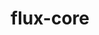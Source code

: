 ---
title: "flux-core"
layout: cache
categories: [package, develop-2023-06-11]
meta: {"versions": ["0.50.0"], "compilers": ["gcc@=11.1.0", "gcc@=7.3.1", "gcc@=7.5.0", "oneapi@=2023.1.0"], "oss": ["amzn2", "ubuntu18.04", "ubuntu20.04"], "platforms": ["linux"], "targets": ["aarch64", "neoverse_n1", "ppc64le", "x86_64", "x86_64_v3"], "stacks": ["aws-isc", "aws-isc-aarch64", "e4s", "e4s-oneapi", "e4s-power", "radiuss", "root"], "num_specs": 12, "num_specs_by_stack": {"root": 12, "e4s": 3, "e4s-oneapi": 2, "aws-isc": 1, "e4s-power": 3, "aws-isc-aarch64": 2, "radiuss": 1}}
spec_details: [{"hash": "q4tcousbewk4ho4srvioi5wahktv3mrq", "compiler": "gcc@=11.1.0", "versions": ["0.50.0"], "os": "ubuntu20.04", "platform": "linux", "target": "x86_64_v3", "variants": ["build_system=autotools", "~cuda", "~docs", "~security"], "stacks": ["root", "e4s"], "size": "-", "tarball": "https://binaries.spack.io/releases/develop-2023-06-11/build_cache/linux-ubuntu20.04-x86_64_v3/gcc-11.1.0/flux-core-0.50.0/linux-ubuntu20.04-x86_64_v3-gcc-11.1.0-flux-core-0.50.0-q4tcousbewk4ho4srvioi5wahktv3mrq.spack"}, {"hash": "en2tspt4kajnascmqiajixqdda6ksonr", "compiler": "oneapi@=2023.1.0", "versions": ["0.50.0"], "os": "ubuntu20.04", "platform": "linux", "target": "x86_64", "variants": ["build_system=autotools", "~cuda", "~docs", "~security"], "stacks": ["e4s-oneapi", "root"], "size": "-", "tarball": "https://binaries.spack.io/releases/develop-2023-06-11/build_cache/linux-ubuntu20.04-x86_64/oneapi-2023.1.0/flux-core-0.50.0/linux-ubuntu20.04-x86_64-oneapi-2023.1.0-flux-core-0.50.0-en2tspt4kajnascmqiajixqdda6ksonr.spack"}, {"hash": "ets27n6rreinqziqqvzhgxdcliuadp7b", "compiler": "gcc@=11.1.0", "versions": ["0.50.0"], "os": "ubuntu20.04", "platform": "linux", "target": "x86_64_v3", "variants": ["build_system=autotools", "~cuda", "~docs", "~security"], "stacks": ["root", "e4s"], "size": "-", "tarball": "https://binaries.spack.io/releases/develop-2023-06-11/build_cache/linux-ubuntu20.04-x86_64_v3/gcc-11.1.0/flux-core-0.50.0/linux-ubuntu20.04-x86_64_v3-gcc-11.1.0-flux-core-0.50.0-ets27n6rreinqziqqvzhgxdcliuadp7b.spack"}, {"hash": "cqhy227ongrd5j3xljlqj32mzxioll5l", "compiler": "gcc@=7.3.1", "versions": ["0.50.0"], "os": "amzn2", "platform": "linux", "target": "x86_64_v3", "variants": ["build_system=autotools", "~cuda", "~docs", "~security"], "stacks": ["root", "aws-isc"], "size": "-", "tarball": "https://binaries.spack.io/releases/develop-2023-06-11/build_cache/linux-amzn2-x86_64_v3/gcc-7.3.1/flux-core-0.50.0/linux-amzn2-x86_64_v3-gcc-7.3.1-flux-core-0.50.0-cqhy227ongrd5j3xljlqj32mzxioll5l.spack"}, {"hash": "hdvvcylwkzfzhhzetfuqy76sxvcmovc2", "compiler": "oneapi@=2023.1.0", "versions": ["0.50.0"], "os": "ubuntu20.04", "platform": "linux", "target": "x86_64", "variants": ["build_system=autotools", "~cuda", "~docs", "~security"], "stacks": ["e4s-oneapi", "root"], "size": "-", "tarball": "https://binaries.spack.io/releases/develop-2023-06-11/build_cache/linux-ubuntu20.04-x86_64/oneapi-2023.1.0/flux-core-0.50.0/linux-ubuntu20.04-x86_64-oneapi-2023.1.0-flux-core-0.50.0-hdvvcylwkzfzhhzetfuqy76sxvcmovc2.spack"}, {"hash": "imwndbajxvoyj5sqypmrk4vesethldyi", "compiler": "gcc@=11.1.0", "versions": ["0.50.0"], "os": "ubuntu20.04", "platform": "linux", "target": "ppc64le", "variants": ["build_system=autotools", "~cuda", "~docs", "~security"], "stacks": ["e4s-power", "root"], "size": "-", "tarball": "https://binaries.spack.io/releases/develop-2023-06-11/build_cache/linux-ubuntu20.04-ppc64le/gcc-11.1.0/flux-core-0.50.0/linux-ubuntu20.04-ppc64le-gcc-11.1.0-flux-core-0.50.0-imwndbajxvoyj5sqypmrk4vesethldyi.spack"}, {"hash": "2lkau6jkuhi7ckvvofkbatzgipb3nlld", "compiler": "gcc@=7.3.1", "versions": ["0.50.0"], "os": "amzn2", "platform": "linux", "target": "neoverse_n1", "variants": ["build_system=autotools", "~cuda", "~docs", "~security"], "stacks": ["root", "aws-isc-aarch64"], "size": "-", "tarball": "https://binaries.spack.io/releases/develop-2023-06-11/build_cache/linux-amzn2-neoverse_n1/gcc-7.3.1/flux-core-0.50.0/linux-amzn2-neoverse_n1-gcc-7.3.1-flux-core-0.50.0-2lkau6jkuhi7ckvvofkbatzgipb3nlld.spack"}, {"hash": "7hvxlo7adebi7r26u2d5wvrqibkd4uwb", "compiler": "gcc@=7.3.1", "versions": ["0.50.0"], "os": "amzn2", "platform": "linux", "target": "aarch64", "variants": ["build_system=autotools", "~cuda", "~docs", "~security"], "stacks": ["root", "aws-isc-aarch64"], "size": "-", "tarball": "https://binaries.spack.io/releases/develop-2023-06-11/build_cache/linux-amzn2-aarch64/gcc-7.3.1/flux-core-0.50.0/linux-amzn2-aarch64-gcc-7.3.1-flux-core-0.50.0-7hvxlo7adebi7r26u2d5wvrqibkd4uwb.spack"}, {"hash": "xa4wksqod3hy4f6asbc5ojasx3nml2m7", "compiler": "gcc@=11.1.0", "versions": ["0.50.0"], "os": "ubuntu20.04", "platform": "linux", "target": "x86_64_v3", "variants": ["build_system=autotools", "+cuda", "~docs", "~security"], "stacks": ["root", "e4s"], "size": "-", "tarball": "https://binaries.spack.io/releases/develop-2023-06-11/build_cache/linux-ubuntu20.04-x86_64_v3/gcc-11.1.0/flux-core-0.50.0/linux-ubuntu20.04-x86_64_v3-gcc-11.1.0-flux-core-0.50.0-xa4wksqod3hy4f6asbc5ojasx3nml2m7.spack"}, {"hash": "lehk4l6o5ko5gh4x56tmvk7jk3lkbvln", "compiler": "gcc@=11.1.0", "versions": ["0.50.0"], "os": "ubuntu20.04", "platform": "linux", "target": "ppc64le", "variants": ["build_system=autotools", "+cuda", "~docs", "~security"], "stacks": ["e4s-power", "root"], "size": "-", "tarball": "https://binaries.spack.io/releases/develop-2023-06-11/build_cache/linux-ubuntu20.04-ppc64le/gcc-11.1.0/flux-core-0.50.0/linux-ubuntu20.04-ppc64le-gcc-11.1.0-flux-core-0.50.0-lehk4l6o5ko5gh4x56tmvk7jk3lkbvln.spack"}, {"hash": "jxty2ynt55qtu5tvtbssgfp42k5cpdqs", "compiler": "gcc@=7.5.0", "versions": ["0.50.0"], "os": "ubuntu18.04", "platform": "linux", "target": "x86_64_v3", "variants": ["build_system=autotools", "~cuda", "~docs", "~security"], "stacks": ["radiuss", "root"], "size": "-", "tarball": "https://binaries.spack.io/releases/develop-2023-06-11/build_cache/linux-ubuntu18.04-x86_64_v3/gcc-7.5.0/flux-core-0.50.0/linux-ubuntu18.04-x86_64_v3-gcc-7.5.0-flux-core-0.50.0-jxty2ynt55qtu5tvtbssgfp42k5cpdqs.spack"}, {"hash": "sfmwfwlknfgc6shwtny2u7qw4i2pbo6k", "compiler": "gcc@=11.1.0", "versions": ["0.50.0"], "os": "ubuntu20.04", "platform": "linux", "target": "ppc64le", "variants": ["build_system=autotools", "~cuda", "~docs", "~security"], "stacks": ["e4s-power", "root"], "size": "-", "tarball": "https://binaries.spack.io/releases/develop-2023-06-11/build_cache/linux-ubuntu20.04-ppc64le/gcc-11.1.0/flux-core-0.50.0/linux-ubuntu20.04-ppc64le-gcc-11.1.0-flux-core-0.50.0-sfmwfwlknfgc6shwtny2u7qw4i2pbo6k.spack"}]
---